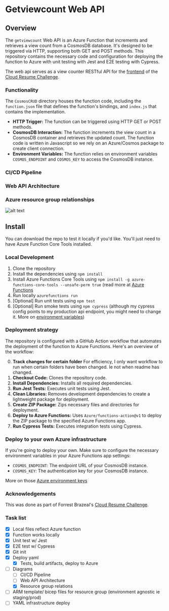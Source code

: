 # Getviewcount Web API

## Overview

The `getviewcount` Web API is an Azure Function that increments and retrieves a view count from a CosmosDB database. It's designed to be triggered via HTTP, supporting both GET and POST methods. This repository contains the necessary code and configuration for deploying the function to Azure with unit testing with Jest and E2E testing with Cypress.

The web api serves as a view counter RESTful API for the [frontend](https://github.com/hughdtt/cloud-resume-frontend) of the [Cloud Resume Challenge](https://cloudresumechallenge.dev/).

### Functionality

The `CosmosCRUD` directory houses the function code, including the `function.json` file that defines the function's bindings, and `index.js` that contains the implementation.

- **HTTP Trigger:** The function can be triggered using HTTP GET or POST methods.
- **CosmosDB Interaction:** The function increments the view count in a CosmosDB container and retrieves the updated count. The function code is written in Javascript so we rely on an Azure/Cosmos package to create client connection.
- **Environment Variables:** The function relies on environment variables `COSMOS_ENDPOINT` and `COSMOS_KEY` to access the CosmosDB instance.

### CI/CD Pipeline

### Web API Architecture

### Azure resource group relationships
![alt text](/webapi/assets/resource-visualiser.PNG)

## Install

You can download the repo to test it locally if you'd like. You'll just need to have Azure Function Core Tools installed.

### Local Development

1. Clone the repository
2. Install the dependencies using `npm install`
3. Install Azure Functions Core Tools using `npm install -g azure-functions-core-tools --unsafe-perm true` (read more at [Azure Functions](https://learn.microsoft.com/en-us/azure/azure-functions/functions-run-local?tabs=windows%2Cportal%2Cv2%2Cbash&pivots=programming-language-csharp)
4. Run locally `azurefunctions run`
5. [Optional] Run unit tests using `npm test`
6. [Optional] Run smoke tests using `npm cypress` (although my cypress config points to my production api endpoint, you might need to change it. More on [environment variables](https://docs.cypress.io/guides/guides/environment-variables))

### Deployment strategy

The repository is configured with a GitHub Action workflow that automates the deployment of the function to Azure Functions. Here's an overview of the workflow:

0. **Track changes for certain folder** For efficiency, I only want workflow to run when certain folders have been changed. Ie not when readme has changed.
1. **Checkout Code:** Clones the repository code.
2. **Install Dependencies:** Installs all required dependencies.
3. **Run Jest Tests:** Executes unit tests using Jest.
4. **Clean Libraries:** Removes development dependencies to create a lightweight package for deployment.
5. **Create ZIP Package:** Zips necessary files and directories for deployment.
6. **Deploy to Azure Functions:** Uses `Azure/functions-action@v1` to deploy the ZIP package to the specified Azure Functions app.
7. **Run Cypress Tests:** Executes integration tests using Cypress.

### Deploy to your own Azure infrastructure

If you're going to deploy your own. Make sure to configure the necessary environment variables in your Azure Functions app settings:

- `COSMOS_ENDPOINT`: The endpoint URL of your CosmosDB instance.
- `COSMOS_KEY`: The authentication key for your CosmosDB instance.

More on those [Azure environment keys](https://learn.microsoft.com/en-us/azure/azure-functions/functions-how-to-use-azure-function-app-settings?tabs=portal)

### Acknowledgements
This was done as part of Forrest Brazeal's [Cloud Resume Challenge](https://cloudresumechallenge.dev/).

### Task list
- [x] Local files reflect Azure function
- [x] Function works locally
- [x] Unit test w/ Jest
- [x] E2E test w/ Cypress
- [x] Git init
- [x] Deploy yaml
    - [x] Tests, build artifacts, deploy to Azure
- [ ] Diagrams
    - [ ] CI/CD Pipeline
    - [ ] Web API Architecture
    - [x] Resource group relations
- [ ] ARM template/ bicep files for resource group (environment agnostic ie staging/prod)
- [ ] YAML infrastructure deploy
